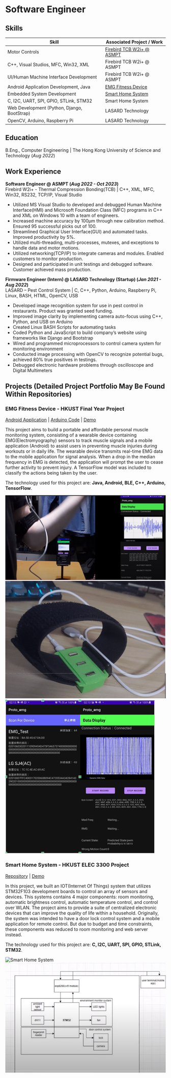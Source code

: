 # Software Engineer

## Skills

| Skill                                         | Associated Project / Work         |
|-----------------------------------------------|----------------------------|
| Motor Controls      | <a href="https://semi.asmpt.com/zh-tw/products/ap/tcb/">Firebird TCB W2i+ @ ASMPT</a> |
| C++, Visual Studios, MFC, Win32, XML                 | Firebird TCB W2i+ @ ASMPT |
| UI/Human Machine Interface Development | Firebird TCB W2i+ @ ASMPT|
| Android Application Development, Java | <a href="https://github.com/kelvinwong020/FYP_EMG_Android">EMG Fitness Device</a>|
| Embedded System Development          | <a href="https://github.com/kelvinwong020/Smart-Home-System">Smart Home System</a>|
| C, I2C, UART, SPI, GPIO, STLink, STM32         | Smart Home System |
| Web Development (Python, Django, BootStrap) | LASARD Technology |
| OpenCV, Arduino, Raspberry Pi | LASARD Technology |


## Education		        		
B.Eng., Computer Engineering | The Hong Kong University of Science and Technology (_Aug 2022_)

## Work Experience
**Software Engineer @ ASMPT (_Aug 2022 - Oct 2023_)**
<br>Firebird W2i+ - Thermal Compression Bonding(TCB) | C++, XML, MFC, Win32, RS232, TCP/IP, Visual Studio
- Utilized MS Visual Studio to developed and debugged Human Machine Interface(HMI) and Microsoft 	Foundation Class (MFC) programs in C++ and XML on Windows 10 with a team of engineers.
- Increased machine accuracy by 100µm through new calibration method. Ensured 95 successful picks out of 100.
- Streamlined Graphical User Interface(GUI) and automated tasks. Improved productivity by 5%. 
- Utilized multi-threading, multi-processes, mutexes, and exceptions to handle data and motor motions.
- Utilized networking(TCP/IP) to integrate cameras and modules. Enabled customers to monitor production.
- Designed and participated in unit testings and debugged software. Customer achieved mass production.

**Firmware Engineer (Intern) @ LASARD Technology (Startup) (_Jan 2021 - Aug 2022_)**
<br>LASARD – Pest Control System | C, C++, Python, Arduino, Raspberry Pi, Linux, BASH, HTML, OpenCV, USB
- Developed image recognition system for use in pest control in restaurants. Product was granted seed funding.
- Improved image clarity by implementing camera auto-focus using C++, Python, and USB on Arduino
- Created Linux BASH Scripts for automating tasks
-  Coded Python and JavaScript to build company’s website using frameworks like Django and Bootstrap
- Wired and programmed microprocessors to control camera system for monitoring environment
- Conducted image processing with OpenCV to recognize potential bugs, achieved 80% true positives in testings.
- Debugged electronic hardware problems through oscilloscope and Digital Multimeters

## Projects (Detailed Project Portfolio May Be Found Within Repositories)
### <a name="EMG"></a>EMG Fitness Device - HKUST Final Year Project
[Android Application](https://github.com/kelvinwong020/FYP_EMG_Android)
| [Arduino Code](https://github.com/whiteunicorn3404/JQ03a-21_EMG_FYP)
| [Demo](https://youtu.be/pZxpOF_Pch0)

This project aims to build a portable and affordable personal muscle monitoring system, consisting of a wearable device containing EMG(Electromyography) sensors to track muscle signals and a mobile application (Android) to assist users in preventing muscle injuries during workouts or in daily life. The wearable device transmits real-time EMG data to the mobile application for signal analysis. When a drop in the median frequency in EMG is detected, the application will prompt the user to cease further activity to prevent injury. A TensorFlow model was included to classify the actions being taken by the user.

The technology used for this project are: <b>Java, Android, BLE, C++, Arduino, TensorFlow</b>.

![EMG Lift](/assets/img/EMG_Lift.png)
![EMG_Device](/assets/img/FYP_1.png)
![EMG_App](/assets/img/FYP_2.png)

### Smart Home System - HKUST ELEC 3300 Project
[Repository](https://github.com/kelvinwong020/Smart-Home-System)
| [Demo](https://youtu.be/idSp3R__D4U)

In this project, we built an IOT(Internet Of Things) system that utilizes STM32F103 development boards to control an array of sensors and devices. This systems contains 4 major components: room monitoring, automatic brightness control, automatic temperature control, and control over WLAN. The project aims to provide a suite of centralized electronic devices that can improve the quality of life within a household. Originally, the system was intended to have a door lock control system and a mobile application for remote control. But due to budget and time constraints, these components was reduced to room monitoring and web server instead.

The technology used for this project are: <b>C, I2C, UART, SPI, GPIO, STLink, STM32</b>.

![Smart Home System](/assets/img/smart_home.jpg)
![System Diagram](/assets/img/smart_home_overview.png)
